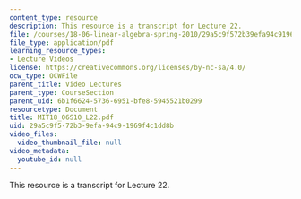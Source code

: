 ```yaml
---
content_type: resource
description: This resource is a transcript for Lecture 22.
file: /courses/18-06-linear-algebra-spring-2010/29a5c9f572b39efa94c91969f4c1dd8b_MIT18_06S10_L22.pdf
file_type: application/pdf
learning_resource_types:
- Lecture Videos
license: https://creativecommons.org/licenses/by-nc-sa/4.0/
ocw_type: OCWFile
parent_title: Video Lectures
parent_type: CourseSection
parent_uid: 6b1f6624-5736-6951-bfe8-5945521b0299
resourcetype: Document
title: MIT18_06S10_L22.pdf
uid: 29a5c9f5-72b3-9efa-94c9-1969f4c1dd8b
video_files:
  video_thumbnail_file: null
video_metadata:
  youtube_id: null
---
```

This resource is a transcript for Lecture 22.